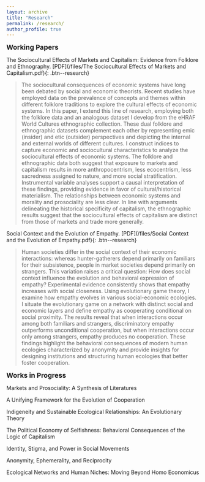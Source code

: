 ```yaml
---
layout: archive
title: "Research"
permalink: /research/
author_profile: true
---
```

<!-- Google tag (gtag.js) -->
<script async src="https://www.googletagmanager.com/gtag/js?id=G-ETZN97YVKW"></script>
<script>
  window.dataLayer = window.dataLayer || [];
  function gtag(){dataLayer.push(arguments);}
  gtag('js', new Date());

  gtag('config', 'G-ETZN97YVKW');
</script>

<span style="font-size:1.25em; font-weight:bold;">Working Papers</span>

The Sociocultural Effects of Markets and Capitalism: Evidence from Folklore and Ethnography. [PDF](/files/The Sociocultural Effects of Markets and Capitalism.pdf){: .btn--research}

>The sociocultural consequences of economic systems have long been debated by social and economic theorists. Recent studies have employed data on the prevalence of concepts and themes within different folklore traditions to explore the cultural effects of economic systems. In this paper, I extend this line of research, employing both the folklore data and an analogous dataset I develop from the eHRAF World Cultures ethnographic collection. These dual folklore and ethnographic datasets complement each other by representing emic (insider) and etic (outsider) perspectives and depicting the internal and external worlds of different cultures. I construct indices to capture economic and sociocultural characteristics to analyze the sociocultural effects of economic systems. The folklore and ethnographic data both suggest that exposure to markets and capitalism results in more anthropocentrism, less ecocentrism, less sacredness assigned to nature, and more social stratification. Instrumental variable analyses support a causal interpretation of these findings, providing evidence in favor of cultural/historical materialism. The relationships between economic systems and morality and prosociality are less clear. In line with arguments delineating the historical specificity of capitalism, the ethnographic results suggest that the sociocultural effects of capitalism are distinct from those of markets and trade more generally.

Social Context and the Evolution of Empathy. [PDF](/files/Social Context and the Evolution of Empathy.pdf){: .btn--research}

>Human societies differ in the social context of their economic interactions: whereas hunter-gatherers depend primarily on familiars for their subsistence, people in market societies depend primarily on strangers. This variation raises a critical question: How does social context influence the evolution and behavioral expression of empathy? Experimental evidence consistently shows that empathy increases with social closeness. Using evolutionary game theory, I examine how empathy evolves in various social-economic ecologies. I situate the evolutionary game on a network with distinct social and economic layers and define empathy as cooperating conditional on social proximity. The results reveal that when interactions occur among both familiars and strangers, discriminatory empathy outperforms unconditional cooperation, but when interactions occur only among strangers, empathy produces no cooperation. These findings highlight the behavioral consequences of modern human ecologies characterized by anonymity and provide insights for designing institutions and structuring human ecologies that better foster cooperation.

<span style="font-size:1.25em; font-weight:bold;"> Works in Progress</span>

Markets and Prosociality: A Synthesis of Literatures

A Unifying Framework for the Evolution of Cooperation

Indigeneity and Sustainable Ecological Relationships: An Evolutionary Theory

The Political Economy of Selfishness: Behavioral Consequences of the Logic of Capitalism

Identity, Stigma, and Power in Social Movements

Anonymity, Ephemerality, and Reciprocity

Ecological Networks and Human Niches: Moving Beyond Homo Economicus



